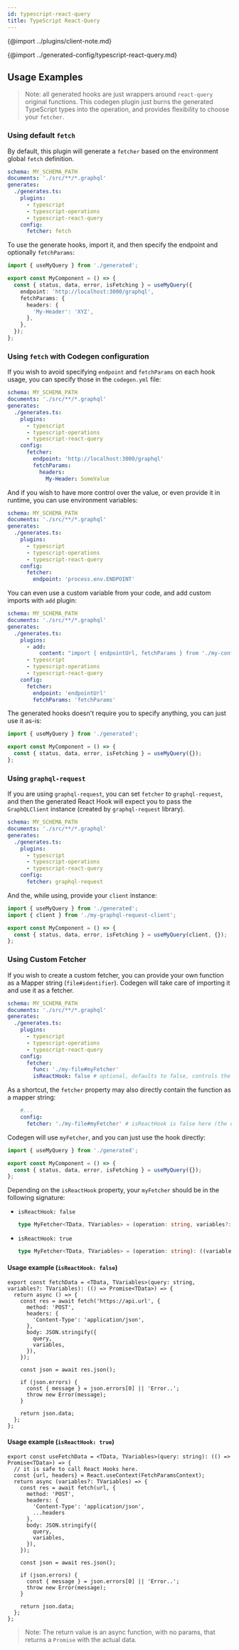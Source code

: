 ```yaml
---
id: typescript-react-query
title: TypeScript React-Query
---
```


{@import ../plugins/client-note.md}

{@import ../generated-config/typescript-react-query.md}

## Usage Examples

> Note: all generated hooks are just wrappers around `react-query` original functions. This codegen plugin just burns the generated TypeScript types into the operation, and provides flexibility to choose your `fetcher`.

### Using default `fetch`

By default, this plugin will generate a `fetcher` based on the environment global `fetch` definition.

```yml
schema: MY_SCHEMA_PATH
documents: './src/**/*.graphql'
generates:
  ./generates.ts:
    plugins:
      - typescript
      - typescript-operations
      - typescript-react-query
    config:
      fetcher: fetch
```

To use the generate hooks, import it, and then specify the endpoint and optionally `fetchParams`:

```ts
import { useMyQuery } from './generated';

export const MyComponent = () => {
  const { status, data, error, isFetching } = useMyQuery({
    endpoint: 'http://localhost:3000/graphql',
    fetchParams: {
      headers: {
        'My-Header': 'XYZ',
      },
    },
  });
};
```

### Using `fetch` with Codegen configuration

If you wish to avoid specifying `endpoint` and `fetchParams` on each hook usage, you can specify those in the `codegen.yml` file:

```yml
schema: MY_SCHEMA_PATH
documents: './src/**/*.graphql'
generates:
  ./generates.ts:
    plugins:
      - typescript
      - typescript-operations
      - typescript-react-query
    config:
      fetcher:
        endpoint: 'http://localhost:3000/graphql'
        fetchParams:
          headers:
            My-Header: SomeValue
```

And if you wish to have more control over the value, or even provide it in runtime, you can use environment variables:

```yml
schema: MY_SCHEMA_PATH
documents: './src/**/*.graphql'
generates:
  ./generates.ts:
    plugins:
      - typescript
      - typescript-operations
      - typescript-react-query
    config:
      fetcher:
        endpoint: 'process.env.ENDPOINT'
```

You can even use a custom variable from your code, and add custom imports with `add` plugin:

```yml
schema: MY_SCHEMA_PATH
documents: './src/**/*.graphql'
generates:
  ./generates.ts:
    plugins:
      - add:
          content: "import { endpointUrl, fetchParams } from './my-config';"
      - typescript
      - typescript-operations
      - typescript-react-query
    config:
      fetcher:
        endpoint: 'endpointUrl'
        fetchParams: 'fetchParams'
```

The generated hooks doesn't require you to specify anything, you can just use it as-is:

```ts
import { useMyQuery } from './generated';

export const MyComponent = () => {
  const { status, data, error, isFetching } = useMyQuery({});
};
```

### Using `graphql-request`

If you are using `graphql-request`, you can set `fetcher` to `graphql-request`, and then the generated React Hook will expect you to pass the `GraphQLClient` instance (created by `graphql-request` library).

```yml
schema: MY_SCHEMA_PATH
documents: './src/**/*.graphql'
generates:
  ./generates.ts:
    plugins:
      - typescript
      - typescript-operations
      - typescript-react-query
    config:
      fetcher: graphql-request
```

And the, while using, provide your `client` instance:

```ts
import { useMyQuery } from './generated';
import { client } from './my-graphql-request-client';

export const MyComponent = () => {
  const { status, data, error, isFetching } = useMyQuery(client, {});
};
```

### Using Custom Fetcher

If you wish to create a custom fetcher, you can provide your own function as a Mapper string (`file#identifier`). Codegen will take care of importing it and use it as a fetcher.

```yml
schema: MY_SCHEMA_PATH
documents: './src/**/*.graphql'
generates:
  ./generates.ts:
    plugins:
      - typescript
      - typescript-operations
      - typescript-react-query
    config:
      fetcher:
        func: './my-file#myFetcher'
        isReactHook: false # optional, defaults to false, controls the function's signature. Read below
```

As a shortcut, the `fetcher` property may also directly contain the function as a mapper string:
```yml
    #...
    config:
      fetcher: './my-file#myFetcher' # isReactHook is false here (the default version)
```

Codegen will use `myFetcher`, and you can just use the hook directly:

```ts
import { useMyQuery } from './generated';

export const MyComponent = () => {
  const { status, data, error, isFetching } = useMyQuery({});
};
```

Depending on the `isReactHook` property, your `myFetcher` should be in the following signature:
* `isReactHook: false`
  ```ts
  type MyFetcher<TData, TVariables> = (operation: string, variables?: TVariables): (() => Promise<TData>)
  ```
* `isReactHook: true`
  ```ts
  type MyFetcher<TData, TVariables> = (operation: string): ((variables?: TVariables) => Promise<TData>)
  ```

#### Usage example (`isReactHook: false`)
```tsx
export const fetchData = <TData, TVariables>(query: string, variables?: TVariables): (() => Promise<TData>) => {
  return async () => {
    const res = await fetch('https://api.url', {
      method: 'POST',
      headers: {
        'Content-Type': 'application/json',
      },
      body: JSON.stringify({
        query,
        variables,
      }),
    });

    const json = await res.json();

    if (json.errors) {
      const { message } = json.errors[0] || 'Error..';
      throw new Error(message);
    }

    return json.data;
  };
};
```

#### Usage example (`isReactHook: true`)
```tsx
export const useFetchData = <TData, TVariables>(query: string): (() => Promise<TData>) => {
  // it is safe to call React Hooks here.
  const {url, headers} = React.useContext(FetchParamsContext);
  return async (variables?: TVariables) => {
    const res = await fetch(url, {
      method: 'POST',
      headers: {
        'Content-Type': 'application/json',
        ...headers
      },
      body: JSON.stringify({
        query,
        variables,
      }),
    });

    const json = await res.json();

    if (json.errors) {
      const { message } = json.errors[0] || 'Error..';
      throw new Error(message);
    }

    return json.data;
  };
};
```

> Note: The return value is an async function, with no params, that returns a `Promise` with the actual data.
